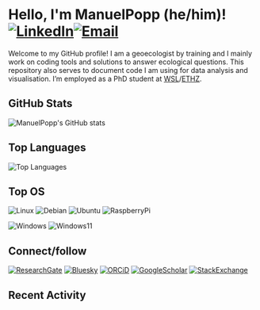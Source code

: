 # Hello, I'm ManuelPopp (he/him)! [![LinkedIn](https://img.shields.io/badge/LinkedIn-Blue?logo=linkedin&logoColor=white)](https://www.linkedin.com/in/manuel-richard-popp/)[![Email](https://img.shields.io/badge/Email-D14836?logo=gmail&logoColor=white)](mailto:mapopp@ethz.ch)

Welcome to my GitHub profile! I am a geoecologist by training and I mainly work on coding tools and solutions to answer ecological questions. This repository also serves to document code I am using for data analysis and visualisation. I’m employed as a PhD student at [WSL](https://www.wsl.ch/en/staff/poppman/)/[ETHZ](https://usys.ethz.ch/en/).

## GitHub Stats

![ManuelPopp's GitHub stats](https://github-readme-stats.vercel.app/api?username=ManuelPopp&show_icons=true&theme=radical)

## Top Languages

![Top Languages](https://github-readme-stats.vercel.app/api/top-langs/?username=ManuelPopp&layout=compact&theme=radical)

## Top OS

![Linux](https://img.shields.io/badge/Linux-FCC624?style=for-the-badge&logo=linux&logoColor=black)
![Debian](https://img.shields.io/badge/Debian-A81D33?style=for-the-badge&logo=debian&logoColor=white)
![Ubuntu](https://img.shields.io/badge/Ubuntu-E95420?style=for-the-badge&logo=ubuntu&logoColor=white)
![RaspberryPi](https://img.shields.io/badge/Raspberry%20Pi-A22846?style=for-the-badge&logo=Raspberry%20Pi&logoColor=white)

![Windows](https://img.shields.io/badge/Windows-0078D6?style=for-the-badge&logo=windows&logoColor=white)
![Windows11](https://img.shields.io/badge/Windows_11-0078d4?style=for-the-badge&logo=windows-11&logoColor=white)

## Connect/follow

[![ResearchGate](https://img.shields.io/badge/Research_Gate-00CCBB.svg?&style=for-the-badge&logo=ResearchGate&logoColor=white)](https://www.researchgate.net/profile/Manuel-Popp-2)
[![Bluesky](https://img.shields.io/badge/Bluesky-0285FF?logo=bluesky&logoColor=fff&style=for-the-badge)](https://bsky.app/profile/manupopp.bsky.social)
[![ORCiD](https://img.shields.io/badge/orcid-A6CE39?style=for-the-badge&logo=orcid&logoColor=white)](https://orcid.org/0000-0003-0747-5415)
[![GoogleScholar](https://img.shields.io/badge/Google_Scholar-4285F4?style=for-the-badge&logo=google-scholar&logoColor=white)](https://scholar.google.com/citations?user=u1jR8AMAAAAJ&hl=en)
[![StackExchange](https://img.shields.io/badge/StackExchange-1E5397?&style=for-the-badge&logo=StackExchange&logoColor=white)](https://stackexchange.com/users/15968727/manuel-popp?tab=accounts)


## Recent Activity

<!--START_SECTION:activity-->
<!--END_SECTION:activity-->
